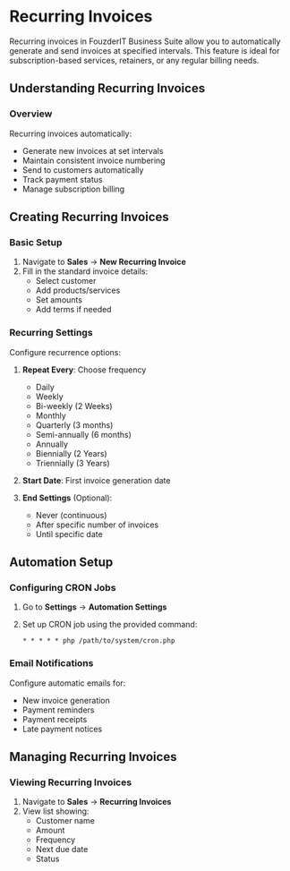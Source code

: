 # Recurring Invoices

Recurring invoices in FouzderIT Business Suite allow you to automatically generate and send invoices at specified intervals. This feature is ideal for subscription-based services, retainers, or any regular billing needs.

## Understanding Recurring Invoices

### Overview

Recurring invoices automatically:

- Generate new invoices at set intervals
- Maintain consistent invoice numbering
- Send to customers automatically
- Track payment status
- Manage subscription billing

## Creating Recurring Invoices

### Basic Setup

1.  Navigate to **Sales** → **New Recurring Invoice**
2.  Fill in the standard invoice details:
    - Select customer
    - Add products/services
    - Set amounts
    - Add terms if needed

### Recurring Settings

Configure recurrence options:

1.  **Repeat Every**: Choose frequency

    - Daily
    - Weekly
    - Bi-weekly (2 Weeks)
    - Monthly
    - Quarterly (3 months)
    - Semi-annually (6 months)
    - Annually
    - Biennially (2 Years)
    - Triennially (3 Years)

2.  **Start Date**: First invoice generation date
3.  **End Settings** (Optional):

    - Never (continuous)
    - After specific number of invoices
    - Until specific date

## Automation Setup

### Configuring CRON Jobs

1.  Go to **Settings** → **Automation Settings**
2.  Set up CRON job using the provided command:

        * * * * * php /path/to/system/cron.php

### Email Notifications

Configure automatic emails for:

- New invoice generation
- Payment reminders
- Payment receipts
- Late payment notices

## Managing Recurring Invoices

### Viewing Recurring Invoices

1.  Navigate to **Sales** → **Recurring Invoices**
2.  View list showing:
    - Customer name
    - Amount
    - Frequency
    - Next due date
    - Status
